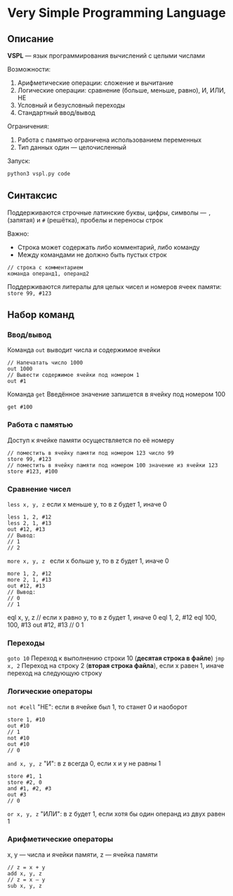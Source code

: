 # Very Simple Programming Language

## Описание

**VSPL** — язык программирования вычислений с целыми числами

Возможности:
1. Арифметические операции: сложение и вычитание
1. Логические операции: сравнение (больше, меньше, равно), И, ИЛИ, НЕ
1. Условный и безусловный переходы
1. Стандартный ввод/вывод

Ограничения:
1. Работа с памятью ограничена использованием переменных
1. Тип данных один — целочисленный

Запуск:
```sh 
python3 vspl.py code
```

## Синтаксис

Поддерживаются строчные латинские буквы, цифры, символы — `,` (запятая) и `#` (решётка), пробелы и переносы строк

Важно:
* Строка может содержать либо комментарий, либо команду
* Между командами не должно быть пустых строк
```
// строка с комментарием 
команда операнд1, операнд2
```

Поддерживаются литералы для целых чисел и номеров ячеек памяти:
`store 99, #123`

## Набор команд

### Ввод/вывод
Команда `out` выводит числа и содержимое ячейки
```
// Напечатать число 1000
out 1000
// Вывести содержимое ячейки под номером 1
out #1
```
Команда `get`
Введённое значение запишется в ячейку под номером 100
```
get #100
```
### Работа с памятью
Доступ к ячейке памяти осуществляется по её номеру
```
// поместить в ячейку памяти под номером 123 число 99
store 99, #123
// поместить в ячейку памяти под номером 100 значение из ячейки 123
store #123, #100
```
### Сравнение чисел
`less x, y, z` если x меньше y, то в z будет 1, иначе 0
```
less 1, 2, #12
less 2, 1, #13
out #12, #13
// Вывод:
// 1
// 2
```
`more x, y, z ` если x больше y, то в z будет 1, иначе 0
```
more 1, 2, #12
more 2, 1, #13
out #12, #13
// Вывод:
// 0
// 1
```
eql x, y, z // если x равно y, то в z будет 1, иначе 0
eql 1, 2, #12
eql 100, 100, #13
out #12, #13 // 0 1

### Переходы

`goto 10` Переход к выполнению строки 10 (**десятая строка в файле**)
`jmp x, 2` Переход на строку 2 (**вторая строка файла**), если x равен 1, иначе переход на следующую строку

### Логические операторы
`not #cell` "НЕ": если в ячейке был 1, то станет 0 и наоборот 
```
store 1, #10
out #10
// 1
not #10
out #10
// 0
```
`and x, y, z` "И": в z всегда 0, если x и y не равны 1 
```
store #1, 1
store #2, 0
and #1, #2, #3
out #3
// 0
```
`or x, y, z` "ИЛИ": в z будет 1, если хотя бы один операнд из двух равен 1 

### Арифметические операторы
x, y — числа и ячейки памяти, z — ячейка памяти
```
// z = x + y
add x, y, z
// z = x — y
sub x, y, z
```